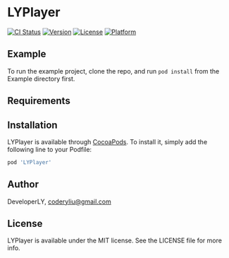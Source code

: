# LYPlayer

[![CI Status](https://img.shields.io/travis/DeveloperLY/LYPlayer.svg?style=flat)](https://travis-ci.org/DeveloperLY/LYPlayer)
[![Version](https://img.shields.io/cocoapods/v/LYPlayer.svg?style=flat)](https://cocoapods.org/pods/LYPlayer)
[![License](https://img.shields.io/cocoapods/l/LYPlayer.svg?style=flat)](https://cocoapods.org/pods/LYPlayer)
[![Platform](https://img.shields.io/cocoapods/p/LYPlayer.svg?style=flat)](https://cocoapods.org/pods/LYPlayer)

## Example

To run the example project, clone the repo, and run `pod install` from the Example directory first.

## Requirements

## Installation

LYPlayer is available through [CocoaPods](https://cocoapods.org). To install
it, simply add the following line to your Podfile:

```ruby
pod 'LYPlayer'
```

## Author

DeveloperLY, coderyliu@gmail.com

## License

LYPlayer is available under the MIT license. See the LICENSE file for more info.
